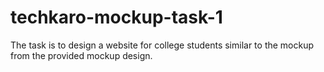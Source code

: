 # techkaro-mockup-task-1
The task is to design a website for college students similar to the mockup from the provided mockup design.
